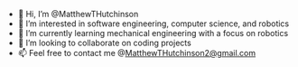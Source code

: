 - 👋 Hi, I’m @MatthewTHutchinson
- 👀 I’m interested in software engineering, computer science, and robotics
- 🌱 I’m currently learning mechanical engineering with a focus on robotics
- 💞️ I’m looking to collaborate on coding projects
- 📫 Feel free to contact me @MatthewTHutchinson2@gmail.com 

<!---
MatthewTHutchinson/MatthewTHutchinson is a ✨ special ✨ repository because its `README.md` (this file) appears on your GitHub profile.
You can click the Preview link to take a look at your changes.
--->
